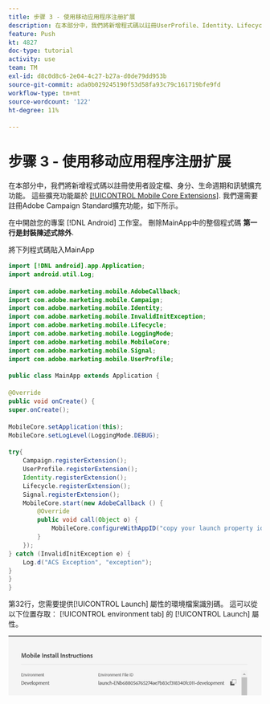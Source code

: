 ```yaml
---
title: 步骤 3 - 使用移动应用程序注册扩展
description: 在本部分中，我們將新增程式碼以註冊UserProfile、Identity、Lifecycle和Signal擴充功能。
feature: Push
kt: 4827
doc-type: tutorial
activity: use
team: TM
exl-id: d8c0d8c6-2e04-4c27-b27a-d0de79dd953b
source-git-commit: ada0b029245190f53d58fa93c79c161719bfe9fd
workflow-type: tm+mt
source-wordcount: '122'
ht-degree: 11%

---
```


# 步骤 3 - 使用移动应用程序注册扩展

在本部分中，我們將新增程式碼以註冊使用者設定檔、身分、生命週期和訊號擴充功能。 這些擴充功能屬於 [[!UICONTROL Mobile Core Extensions]](https://aep-sdks.gitbook.io/docs/using-mobile-extensions/mobile-core). 我們還需要註冊Adobe Campaign Standard擴充功能，如下所示。

在中開啟您的專案 [!DNL Android] 工作室。 刪除MainApp中的整個程式碼 **第一行是封裝陳述式除外**.

將下列程式碼貼入MainApp

<!--
Removed `{.line-numbers}` below
-->

```java
import [!DNL android].app.Application;
import android.util.Log;

import com.adobe.marketing.mobile.AdobeCallback;
import com.adobe.marketing.mobile.Campaign;
import com.adobe.marketing.mobile.Identity;
import com.adobe.marketing.mobile.InvalidInitException;
import com.adobe.marketing.mobile.Lifecycle;
import com.adobe.marketing.mobile.LoggingMode;
import com.adobe.marketing.mobile.MobileCore;
import com.adobe.marketing.mobile.Signal;
import com.adobe.marketing.mobile.UserProfile;

public class MainApp extends Application {

@Override
public void onCreate() {
super.onCreate();

MobileCore.setApplication(this);
MobileCore.setLogLevel(LoggingMode.DEBUG);

try{
    Campaign.registerExtension();
    UserProfile.registerExtension();
    Identity.registerExtension();
    Lifecycle.registerExtension();
    Signal.registerExtension();
    MobileCore.start(new AdobeCallback () {
        @Override
        public void call(Object o) {
            MobileCore.configureWithAppID("copy your launch property id here");
        }
    });
} catch (InvalidInitException e) {
    Log.d("ACS Exception", "exception");
}
}
}
```

第32行，您需要提供[!UICONTROL  Launch] 屬性的環境檔案識別碼。 這可以從以下位置存取： [!UICONTROL environment tab] 的 [!UICONTROL Launch] 屬性。

![launch-id](assets/launch-id-property.PNG)
